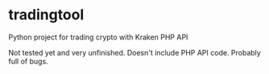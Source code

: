 # tradingtool
 Python project for trading crypto with Kraken PHP API

Not tested yet and very unfinished. Doesn't include PHP API code. Probably full of bugs.
